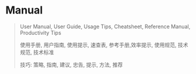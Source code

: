 # Manual

> User Manual, User Guide, Usage Tips, Cheatsheet, Reference Manual, Productivity Tips
>
> 使用手册, 用户指南, 使用提示, 速查表, 参考手册,效率提示, 使用规范, 技术规范, 技术标准
>
> 技巧: 策略, 指南, 建议, 忠告, 提示, 方法, 推荐



